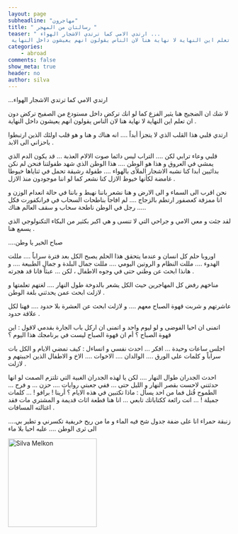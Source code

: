 ```yaml
---
layout: page
subheadline: "مهاجرون"
title: " رسالتان من المهجر "
teaser: " ارتدي الامي كما ترتدي الاشجار الهواء ...
 لا شك ان الضجيج هنا يثير الفزع كما لو انك تركض داخل مستودع من الصفيح تركض دون ان تعلم اين النهاية لا نهاية هنا لان الناس يقولون انهم يعيشون داخل النهاية"
categories:
    - abroad    
comments: false
show_meta: true
header: no
author: silva
---
```

...ارتدي الامي كما ترتدي الاشجار الهواء

 لا شك ان الضجيج هنا يثير الفزع كما لو انك تركض داخل مستودع من الصفيح تركض دون ان تعلم اين النهاية لا نهاية هنا لان الناس يقولون انهم يعيشون داخل النهاية .

 ارتدي قلبي هذا القلب الذي لا يتجزأ أبداً .... انه هناك و هنا و هو قلب اولئك الذين ارتبطوا باحزاني الى الابد .

 قلبي وعاء ترابي لكن ....  التراب ليس دائما صوت الالام العذبة ...  قد يكون الدم الذي يمشي في العروق و هذا هو الوطن .... هذا الوطن الذي شهد طفولتنا فنحن لم نكن بدائيين ابدا كنا نشبه الاشجار الملأى بالهواء .... طفولة رشيقة تحمل في ثناياها خيوطا غامضة لكأنها خيوط الازل كنا نشعر كما لو اننا موجودون منذ الازل .

 نحن اقرب الى السماء و الى الارض و هنا نشعر باننا نهبط و باننا في حالة انعدام الوزن و انا ممزقة كعصفور ارتطم بالزجاج ....  لم افاجأ بناطحات السحاب في فرانكفورت فكل رجل في الوطن ناطحة سحاب و سقف العالم هناك .....  

  لقد جئت و معي الامي و جراحي التي لا تنسى و هي اكبر بكثير من البكاء التكنولوجي الذي يسمع هنا .

  ....صباح الخير يا وطن

اوروبا حلم كل انسان و عندما يتحقق هذا الحلم يصبح الكل بعد فترة سراباً .... مللت الهدوء .... مللت النظام و الروتين اليومي .... مللت جمال البلدة و جمال الطبيعة .... و هانذا ابحث عن وطني حتى في وجوه الاطفال ، لكن ... عبثاً فانا قد هجرته .

مناخهم رفض كل المهاجرين حيث الكل يشعر بالدوخة طول النهار .... لغتهم تعلمتها و لازلت ابحث عمن يحدثني بلغة الوطن .

عاشرتهم و شربت قهوة الصباح معهم .... و لازلت ابحث عن العشرة بلا حدود .... فهنا لكل علاقة حدود .

اتمنى ان احيا الفوضى و لو ليوم واحد و اتمنى ان اركل باب الجارة بقدمي لاقول : اين قهوة الصباح ؟ أم ان قهوة الصباح ليست في برنامجك هذا اليوم ؟

اجلس ساعات وحيدة ... افكر ... احدث نفسي و اتساءل : كيف تمضي الايام و الكل بات سراباً و كلمات على الورق .... الوالدان .... الاخوات .... الاخ و الاطفال الذين احببتهم و لازلت .

احدث الجدران طوال النهار .... لكن يا لهذه الجدران الغبية التي تلتزم الصمت لو انها حدثتني لاحست بقصر النهار و الليل حتى ... ففي جعبتي روايات .... حزن ... و فرح ... الطموح قُتل فما من احد يسأل : ماذا تكتبين في هذه الايام ؟ أرينا ! برافو ! ... كلمات جميلة ! ... انت رائعة ككتاباتك تابعي  ... انا هنا قطعة اثاث قديمة و المشتري مات فقد اغتالته المسافات .

....زنبقة حمراء انا على ضفة جدول شح فيه الماء و ما من ريح خريفية تكسرني و تطير بي الى ثرى الوطن .... عليه احيا بلا ماء



<img src="{{ site.url }}/images/silva-melkon.jpg" alt="Silva Melkon" style="width: 200px;"/>
